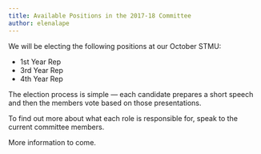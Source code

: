 ```yaml
---
title: Available Positions in the 2017-18 Committee
author: elenalape
---
```


We will be electing the following positions at our October STMU:

- 1st Year Rep
- 3rd Year Rep
- 4th Year Rep

The election process is simple — each candidate prepares a short speech and then the members vote based on those presentations.

To find out more about what each role is responsible for, speak to the current committee members.

More information to come.
